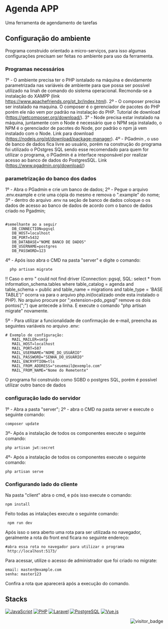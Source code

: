  
 # Agenda APP
 Uma ferramenta de agendamento de tarefas
 
 ## Configuração do ambiente
 Programa construido orientado a micro-serviços, para isso algumas configurações precisam ser feitas no ambiente para uso da ferramenta. 
 
 ### Programas necessários
 1º - O ambiente precisa ter o PHP isntalado na máquina e devidamente parametrizada nas variáveis de ambiente para que possa ser possível utilizado na linah de comando do sistema operacional. Recmonda-se a instalação do XAMPP (link https://www.apachefriends.org/pt_br/index.html).
 2º - O composer precisa ser instalado na maquina. O composer é o gerenciador de pacotes do PHP porém ele não vem por padrão na instalação do PHP. Tutorial de download (https://getcomposer.org/download/).
 3° - Node precisa estar instalado na máquina, juntamente com o Node é necessário que o NPM seja instalado, o NPM é o gerenciador de pacotes do Node, por padrão o npm já vem instalado com o Node. Link para download (https://nodejs.org/pt/download/package-manager).
 4º - PGadmin , o uso de banco de dados fica livre ao usuário, porém na construção do programa foi utilizado o POstgres SQL sendo esse recomendado para quem for utilizar o programa, o PGadmin é a interface responsável por realizar acesso ao banco de dados do PostgresSQL. Link (https://www.pgadmin.org/download/)
 
 ### parametrização do banco dos dados
 1º - Abra o PGadmin e crie um banco de dados;
 2º - Pegue o arquivo .env.example e crie uma cópia do mesmo e remova o ".example" do nome;
 3º - dentro do arquivo .env na seção de banco de dados coloque o os dados de acesso ao banco de dados de acordo com o banco de dados criado no Pgadmin;
 ```
 
 #semelhante ao a seguir 
	DB_CONNECTION=pgsql
	DB_HOST=localhost
	DB_PORT=5432
	DB_DATABASE="NOME BANCO DE DADOS" 
	DB_USERNAME=postgres
	DB_PASSWORD=123
 ```
  4º - Após isso abra o CMD na pasta "server" e digite o comando:
```
  php artisan migrate
```
 !! Caso o erro " could not find driver (Connection: pgsql, SQL: select * from information_schema.tables where table_catalog = agenda and table_schema = public and table_name = migrations and table_type = 'BASE TABLE')" ocorra va para o arquivo php.ini(localizado onde esta instalado o PHP). No arquivo procure por ";extension=pdo_pgsql" remove os dois pontos(";") que antecede a linha. E execute o comando "php artisan migrate" novamente. 

 5º - Para utilizar a funcionalidade de confirmação de e-mail, preencha as seguintes variáveis no arquivo .env:
 ``` 
# Exemplo de configuração:
	MAIL_MAILER=smtp
	MAIL_HOST=localhost
	MAIL_PORT=587
	MAIL_USERNAME="NOME_DO_USUÁRIO"
	MAIL_PASSWORD="SENHA_DO_USUÁRIO"
	MAIL_ENCRYPTION=tls
	MAIL_FROM_ADDRESS="seuemail@exemplo.com"
	MAIL_FROM_NAME="Nome do Remetente"
 ```
  
 O programa foi construido como SGBD o postgres SQL, porém é possível utilizar outro banco de dados 
### configuração  lado do servidor
 1º - Abra a pasta "server"; 
 2º - abra o CMD na pasta server e execute o seguinte comando:
  ```
composer update
   ```
 3º- Após a instalação de todos os componentes execute o seguinte comando:
  ```
php artisan jwt:secret
   ```
4º- Após a instalação de todos os componentes execute o seguinte comando:
  ```
php artisan serve
   ```
 
### Configurando lado do cliente
Na pasta "client" abra o cmd, e pós isso execute o comando:
```
npm install
 ```
Feito todas as intalações execute o seguinte comando:
```
 npm run dev
 ```
Após isso o sera aberto uma rota para ser utilizada no navegador, geralmente a rota do front end ficara no seguinte endereço:
```
#abra essa rota no navegador para utilizar o programa
 http://localhost:5173/
```
Para acessar, utilize o acesso de administrador que foi criado no migrate:
```
email: master@example.com
senha: master123

```
Confira a rota que aparecerá após a execução do comando. 

## Stacks
[![JavaScript](https://img.shields.io/badge/JavaScript-F7DF1E?style=for-the-badge&logo=javascript&logoColor=black)]()
[![PHP](https://img.shields.io/badge/PHP-777BB4?style=for-the-badge&logo=php&logoColor=white)]()
[![Laravel](https://img.shields.io/badge/Laravel-FF2D20?style=for-the-badge&logo=laravel&logoColor=white)]()
[![PostgreSQL](https://img.shields.io/badge/PostgreSQL-316192?style=for-the-badge&logo=postgresql&logoColor=white)]()
[![Vue.js](https://img.shields.io/badge/Vue.js-35495E?style=for-the-badge&logo=vue.js&logoColor=4FC08D)]()
<center>
<img align="right" src="http://ForTheBadge.com/images/badges/built-with-love.svg" alt="visitor_badge">
</center>
